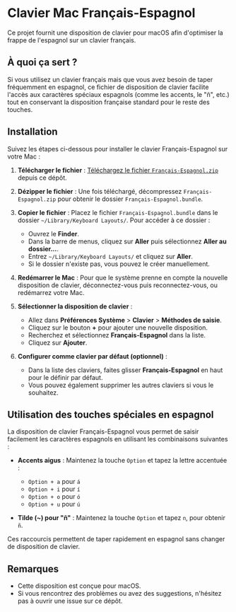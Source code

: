 # Clavier Mac Français-Espagnol

Ce projet fournit une disposition de clavier pour macOS afin d'optimiser la frappe de l'espagnol sur un clavier français.

## À quoi ça sert ?

Si vous utilisez un clavier français mais que vous avez besoin de taper fréquemment en espagnol, ce fichier de disposition de clavier facilite l'accès aux caractères spéciaux espagnols (comme les accents, le "ñ", etc.) tout en conservant la disposition française standard pour le reste des touches.

## Installation

Suivez les étapes ci-dessous pour installer le clavier Français-Espagnol sur votre Mac :

1. **Télécharger le fichier** : [Téléchargez le fichier `Français-Espagnol.zip`](https://github.com/jystervinou/clavier-mac-fr-es/raw/refs/heads/main/Français-Espagnol.zip) depuis ce dépôt.

2. **Dézipper le fichier** : Une fois téléchargé, décompressez `Français-Espagnol.zip` pour obtenir le dossier `Français-Espagnol.bundle`.

3. **Copier le fichier** : Placez le fichier `Français-Espagnol.bundle` dans le dossier `~/Library/Keyboard Layouts/`. Pour accéder à ce dossier :
   - Ouvrez le **Finder**.
   - Dans la barre de menus, cliquez sur **Aller** puis sélectionnez **Aller au dossier...**.
   - Entrez `~/Library/Keyboard Layouts/` et cliquez sur **Aller**.
   - Si le dossier n'existe pas, vous pouvez le créer manuellement.

4. **Redémarrer le Mac** : Pour que le système prenne en compte la nouvelle disposition de clavier, déconnectez-vous puis reconnectez-vous, ou redémarrez votre Mac.

5. **Sélectionner la disposition de clavier** :
   - Allez dans **Préférences Système** > **Clavier** > **Méthodes de saisie**.
   - Cliquez sur le bouton **+** pour ajouter une nouvelle disposition.
   - Recherchez et sélectionnez **Français-Espagnol** dans la liste.
   - Cliquez sur **Ajouter**.

6. **Configurer comme clavier par défaut (optionnel)** :
   - Dans la liste des claviers, faites glisser **Français-Espagnol** en haut pour le définir par défaut.
   - Vous pouvez également supprimer les autres claviers si vous le souhaitez.

## Utilisation des touches spéciales en espagnol

La disposition de clavier Français-Espagnol vous permet de saisir facilement les caractères espagnols en utilisant les combinaisons suivantes :

- **Accents aigus** : Maintenez la touche `Option` et tapez la lettre accentuée :
  - `Option + a` pour `á`
  - `Option + i` pour `í`
  - `Option + o` pour `ó`
  - `Option + u` pour `ú`

- **Tilde (~) pour "ñ"** : Maintenez la touche `Option` et tapez `n`, pour obtenir `ñ`.

Ces raccourcis permettent de taper rapidement en espagnol sans changer de disposition de clavier.

## Remarques

- Cette disposition est conçue pour macOS.
- Si vous rencontrez des problèmes ou avez des suggestions, n'hésitez pas à ouvrir une issue sur ce dépôt.
